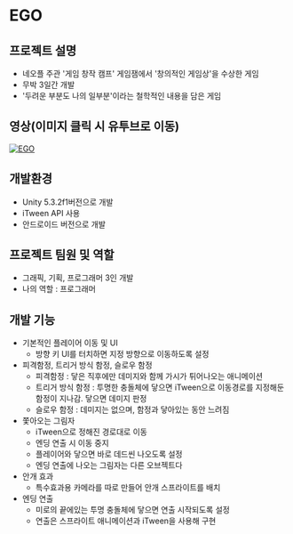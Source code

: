 # EGO

## 프로젝트 설명
* 네오플 주관 '게임 창작 캠프' 게임잼에서 '창의적인 게임상'을 수상한 게임
* 무박 3일간 개발
* '두려운 부분도 나의 일부분'이라는 철학적인 내용을 담은 게임

## 영상(이미지 클릭 시 유투브로 이동)
[![EGO](https://img.youtube.com/vi/PL0v7AAMD80/0.jpg)](https://youtu.be/PL0v7AAMD80 "EGO")

## 개발환경
* Unity 5.3.2f1버전으로 개발
* iTween API 사용
* 안드로이드 버전으로 개발

## 프로젝트 팀원 및 역할
* 그래픽, 기획, 프로그래머 3인 개발
* 나의 역할 : 프로그래머

## 개발 기능
* 기본적인 플레이어 이동 및 UI
	* 방향 키 UI를 터치하면 지정 방향으로 이동하도록 설정
* 피격함정, 트리거 방식 함정, 슬로우 함정
	* 피격함정 : 닿은 직후에만 데미지와 함께 가시가 튀어나오는 애니메이션
	* 트리거 방식 함정 : 투명한 충돌체에 닿으면 iTween으로 이동경로를
	지정해둔 함정이 지나감. 닿으면 데미지 판정
	* 슬로우 함정 : 데미지는 없으며, 함정과 닿아있는 동안 느려짐
* 쫓아오는 그림자
	* iTween으로 정해진 경로대로 이동
	* 엔딩 연출 시 이동 중지
	* 플레이어와 닿으면 바로 데드씬 나오도록 설정
	* 엔딩 연출에 나오는 그림자는 다른 오브젝트다
* 안개 효과
	* 특수효과용 카메라를 따로 만들어 안개 스프라이트를 배치
* 엔딩 연출
	* 미로의 끝에있는 투명 충돌체에 닿으면 연출 시작되도록 설정
	* 연출은 스프라이트 애니메이션과 iTween을 사용해 구현
	